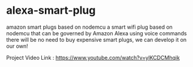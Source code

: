 # alexa-smart-plug
amazon smart plugs based on nodemcu
a smart wifi plug based on nodemcu that can be governed by Amazon Alexa using voice commands
there will be no need to buy expensive smart plugs, we can develop it on our own!

Project Video Link : https://www.youtube.com/watch?v=ylKCDCMhqik
